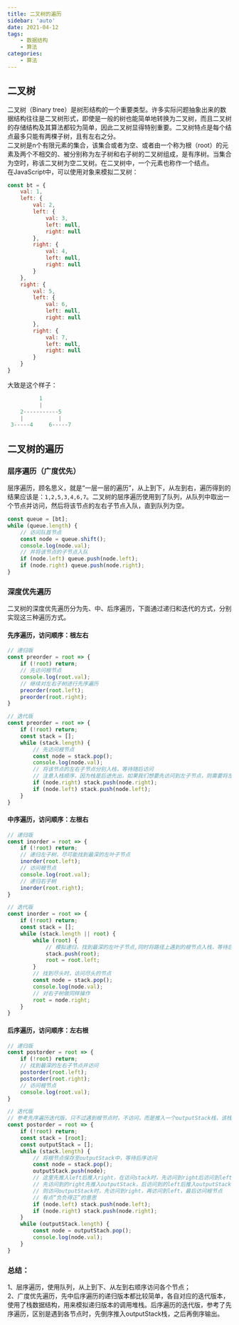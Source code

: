 ```yaml
---
title: 二叉树的遍历
sidebar: 'auto'
date: 2021-04-12
tags:
    - 数据结构
    - 算法
categories:
    - 算法
---
```


## 二叉树
二叉树（Binary tree）是树形结构的一个重要类型。许多实际问题抽象出来的数据结构往往是二叉树形式，即使是一般的树也能简单地转换为二叉树，而且二叉树的存储结构及其算法都较为简单，因此二叉树显得特别重要。二叉树特点是每个结点最多只能有两棵子树，且有左右之分。  
二叉树是n个有限元素的集合，该集合或者为空、或者由一个称为根（root）的元素及两个不相交的、被分别称为左子树和右子树的二叉树组成，是有序树。当集合为空时，称该二叉树为空二叉树。在二叉树中，一个元素也称作一个结点。  
在JavaScript中，可以使用对象来模拟二叉树：  
```javascript
const bt = {
    val: 1,
    left: {
        val: 2,
        left: {
            val: 3,
            left: null,
            right: null
        },
        right: {
            val: 4,
            left: null,
            right: null
        }
    },
    right: {
        val: 5,
        left: {
            val: 6,
            left: null,
            right: null
        },
        right: {
            val: 7,
            left: null,
            right: null
        }
    }
}
```
大致是这个样子：  
```javascript
          1
          |
    2-----------5
    |           |
 3-----4     6-----7
```

## 二叉树的遍历
### 层序遍历（广度优先）
层序遍历，顾名思义，就是“一层一层的遍历”，从上到下，从左到右，遍历得到的结果应该是：`1,2,5,3,4,6,7`。二叉树的层序遍历使用到了队列，从队列中取出一个节点并访问，然后将该节点的左右子节点入队，直到队列为空。  
```javascript
const queue = [bt];
while (queue.length) {
    // 访问队首节点
    const node = queue.shift();
    console.log(node.val);
    // 并将该节点的子节点入队
    if (node.left) queue.push(node.left);
    if (node.right) queue.push(node.right);
}
```

### 深度优先遍历
二叉树的深度优先遍历分为先、中、后序遍历，下面通过递归和迭代的方式，分别实现这三种遍历方式。  
#### 先序遍历，访问顺序：根左右
```javascript
// 递归版
const preorder = root => {
    if (!root) return;
    // 先访问根节点
    console.log(root.val);
    // 继续对左右子树进行先序遍历
    preorder(root.left);
    preorder(root.right);
}
```
```javascript
// 迭代版
const preorder = root => {
    if (!root) return;
    const stack = [];
    while (stack.length) {
        // 先访问根节点
        const node = stack.pop();
        console.log(node.val);
        // 将该节点的左右子节点分别入栈，等待随后访问
        // 注意入栈顺序，因为栈是后进先出，如果我们想要先访问到左子节点，则需要将左子节点后入栈，即右子节点先入栈
        if (node.right) stack.push(node.right);
        if (node.left) stack.push(node.left);
    }
}
```

#### 中序遍历，访问顺序：左根右
```javascript
// 递归版
const inorder = root => {
    if (!root) return;
    // 递归左子树，尽可能找到最深的左叶子节点
    inorder(root.left);
    // 访问根节点
    console.log(root.val);
    // 递归右子树
    inorder(root.right);
}
```
```javascript
// 迭代版
const inorder = root => {
    if (!root) return;
    const stack = [];
    while (stack.length || root) {
        while (root) {
            // 模拟递归，找到最深的左叶子节点,同时将路径上遇到的根节点入栈，等待后序访问
            stack.push(root);
            root = root.left;
        }
        // 找到尽头时，访问尽头的节点
        const node = stack.pop();
        console.log(node.val);
        // 对右子树做同样操作
        root = node.right;
    }
}
```

#### 后序遍历，访问顺序：左右根
```javascript
// 递归版
const postorder = root => {
    if (!root) return;
    // 找到最深的左右子节点并访问
    postorder(root.left);
    postorder(root.right);
    // 访问根节点
    console.log(root.val);
}
```
```javascript
// 迭代版
// 参考先序遍历迭代版，只不过遇到根节点时，不访问，而是推入一个outputStack栈，该栈存放的节点顺序与输出顺序刚好相反
const postorder = root => {
    if (!root) return;
    const stack = [root];
    const outputStack = [];
    while (stack.length) {
        // 将根节点保存至outputStack中，等待后序访问
        const node = stack.pop();
        outputStack.push(node);
        // 这里先推入left后推入right，在访问stack时，先访问到right后访问到left
        // 先访问到的right先推入outputStack，后访问到的left后推入outputStack
        // 则访问outputStack时，先访问到right，再访问到left，最后访问根节点
        // 有点“负负得正”的意思
        if (node.left) stack.push(node.left);
        if (node.right) stack.push(node.right);
    }
    while (outputStack.length) {
        const node = outputStach.pop();
        console.log(node.val);
    }
}
```

### 总结：
1、层序遍历，使用队列，从上到下、从左到右顺序访问各个节点；    
2、广度优先遍历，先中后序遍历的递归版本都比较简单，各自对应的迭代版本，使用了栈数据结构，用来模拟递归版本的调用堆栈。后序遍历的迭代版，参考了先序遍历，区别是遇到各节点时，先倒序推入outputStack栈，之后再倒序输出。